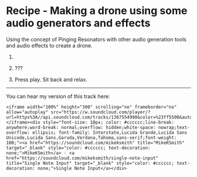 # Recipe - Making a drone using some audio generators and effects

Using the concept of Pinging Resonators with other audio generation tools and audio effects to create a drone.

1.  

2. ???

8.  Press play. Sit back and relax.

------------------------------------------------------------------------

You can hear my version of this track here: 



```{=html}
<iframe width="100%" height="300" scrolling="no" frameborder="no" allow="autoplay" src="https://w.soundcloud.com/player/?url=https%3A//api.soundcloud.com/tracks/1367554990&color=%23ff5500&auto_play=false&hide_related=false&show_comments=true&show_user=true&show_reposts=false&show_teaser=true&visual=true"></iframe><div style="font-size: 10px; color: #cccccc;line-break: anywhere;word-break: normal;overflow: hidden;white-space: nowrap;text-overflow: ellipsis; font-family: Interstate,Lucida Grande,Lucida Sans Unicode,Lucida Sans,Garuda,Verdana,Tahoma,sans-serif;font-weight: 100;"><a href="https://soundcloud.com/mikeksmith" title="MikeKSmith" target="_blank" style="color: #cccccc; text-decoration: none;">MikeKSmith</a> · <a href="https://soundcloud.com/mikeksmith/single-note-input" title="Single Note Input" target="_blank" style="color: #cccccc; text-decoration: none;">Single Note Input</a></div>
```
